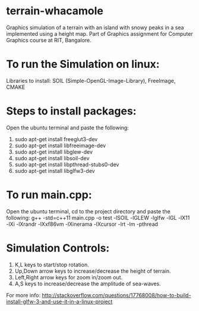 # terrain-whacamole
Graphics simulation of a terrain with an island with snowy peaks in a sea implemented using a height map. 
Part of Graphics assignment for Computer Graphics course at RIT, Bangalore.

# To run the Simulation on linux:
Libraries to install:
SOIL (Simple-OpenGL-Image-Library), FreeImage, CMAKE 

# Steps to install packages:
Open the ubuntu terminal and paste the following:
1. sudo apt-get install freeglut3-dev
2. sudo apt-get install libfreeimage-dev
3. sudo apt-get install libglew-dev
4. sudo apt-get install libsoil-dev
5. sudo apt-get install libpthread-stubs0-dev
6. sudo apt-get install libglfw3-dev

# To run main.cpp: 
Open the ubuntu terminal, cd to the project directory and paste the following:
g++ -std=c++11 main.cpp -o test -lSOIL -lGLEW -lglfw -lGL -lX11 -lXi -lXrandr -lXxf86vm -lXinerama -lXcursor -lrt -lm -pthread

# Simulation Controls: 
1. K,L keys to start/stop rotation.
2. Up,Down arrow keys to increase/decrease the height of terrain.
3. Left,Right arrow keys for zoom in/zoom out.
4. A,S keys to increase/decrease the amplitude of sea-waves.

For more info: http://stackoverflow.com/questions/17768008/how-to-build-install-glfw-3-and-use-it-in-a-linux-project
